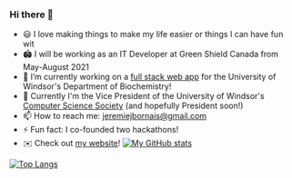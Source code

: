 ### Hi there 👋
- 😃 I love making things to make my life easier or things I can have fun wit
- 🏟️ I will be working as an IT Developer at Green Shield Canada from May-August 2021
- 🔭 I’m currently working on a [full stack web app](https://github.com/jere-mie/domains-software) for the University of Windsor's Department of Biochemistry!
- 🏫 Currently I'm the Vice President of the University of Windsor's [Computer Science Society](https://css.uwindsor.ca) (and hopefully President soon!)
- 📫 How to reach me: jeremiejbornais@gmail.com
- ⚡ Fun fact: I co-founded two hackathons!
- ✉️ Check out [my website](https://jeremie.bornais.ca)!
[![My GitHub stats](https://github-readme-stats.vercel.app/api?username=jere-mie&count_private=true&show_icons=true&include_all_commits=true&theme=merko)](https://github.com/jere-mie/)

[![Top Langs](https://github-readme-stats.vercel.app/api/top-langs/?username=jere-mie&layout=compact&theme=merko)](https://github.com/jere-mie/)
